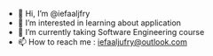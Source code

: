 - 👋 Hi, I’m @iefaaljfry
- 👀 I’m interested in learning about application
- 🌱 I’m currently taking Software Engineering course
- 📫 How to reach me : iefaaljufry@outlook.com

<!---
iefaaljfry/iefaaljfry is a ✨ special ✨ repository because its `README.md` (this file) appears on your GitHub profile.
You can click the Preview link to take a look at your changes.
--->
